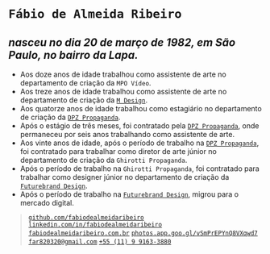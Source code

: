 # `Fábio de Almeida Ribeiro`

## _nasceu no dia 20 de março de 1982, em São Paulo, no bairro da Lapa._

- Aos doze anos de idade trabalhou como assistente de arte no departamento de criação da `MPO Vídeo`.
- Aos treze anos de idade trabalhou como assistente de arte no departamento de criação da [`M Design`](https://mdesign.art.br).
- Aos quatorze anos de idade trabalhou como estagiário no departamento de criação da [`DPZ Propaganda`](https://www.dpz.com.br).
- Após o estágio de três meses, foi contratado pela [`DPZ Propaganda`](https://www.dpz.com.br), onde permaneceu por seis anos trabalhando como assistente de arte.
- Aos vinte anos de idade, após o período de trabalho na [`DPZ Propaganda`](https://www.dpz.com.br), foi contratado para trabalhar como diretor de arte júnior no departamento de criação da `Ghirotti Propaganda`.
- Após o período de trabalho na `Ghirotti Propaganda`, foi contratado para trabalhar como designer júnior no departamento de criação da [`Futurebrand Design`](https://www.futurebrand.com).
- Após o período de trabalho na [`Futurebrand Design`](https://www.futurebrand.com), migrou para o mercado digital.

> [`github.com/fabiodealmeidaribeiro`](https://github.com/fabiodealmeidaribeiro)
> [`linkedin.com/in/fabiodealmeidaribeiro`](https://linkedin.com/in/fabiodealmeidaribeiro)
> [`fabiodealmeidaribeiro.com.br`](https://fabiodealmeidaribeiro.com.br)
> [`photos.app.goo.gl/vSmPrEPYnQ8VXqwd7`](https://photos.app.goo.gl/vSmPrEPYnQ8VXqwd7)
> [`far820320@gmail.com`](mailto:far820320@gmail.com)
> [`+55 (11) 9 9163-3880`](https://api.whatsapp.com/send?phone=5511991633880)
